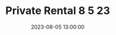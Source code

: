 ---
date: 2023-08-05 13:00:00
dates: 8:00 am on Aug 5 2023
draft: false
durationMinutes: 600
title: Private Rental 8 5 23
---